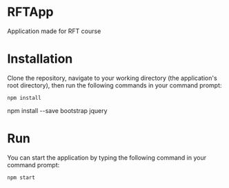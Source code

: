 # RFTApp
Application made for RFT course

# Installation 
Clone the repository, navigate to your working directory (the application's root directory), then run the following commands in your command prompt:
```
npm install
```
npm install --save bootstrap jquery

# Run
You can start the application by typing the following command in your command prompt:
```
npm start
```